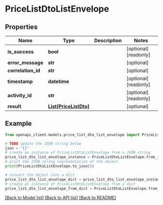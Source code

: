 # PriceListDtoListEnvelope


## Properties

Name | Type | Description | Notes
------------ | ------------- | ------------- | -------------
**is_success** | **bool** |  | [optional] [readonly] 
**error_message** | **str** |  | [optional] 
**correlation_id** | **str** |  | [optional] 
**timestamp** | **datetime** |  | [optional] [readonly] 
**activity_id** | **str** |  | [optional] [readonly] 
**result** | [**List[PriceListDto]**](PriceListDto.md) |  | [optional] 

## Example

```python
from openapi_client.models.price_list_dto_list_envelope import PriceListDtoListEnvelope

# TODO update the JSON string below
json = "{}"
# create an instance of PriceListDtoListEnvelope from a JSON string
price_list_dto_list_envelope_instance = PriceListDtoListEnvelope.from_json(json)
# print the JSON string representation of the object
print(PriceListDtoListEnvelope.to_json())

# convert the object into a dict
price_list_dto_list_envelope_dict = price_list_dto_list_envelope_instance.to_dict()
# create an instance of PriceListDtoListEnvelope from a dict
price_list_dto_list_envelope_from_dict = PriceListDtoListEnvelope.from_dict(price_list_dto_list_envelope_dict)
```
[[Back to Model list]](../README.md#documentation-for-models) [[Back to API list]](../README.md#documentation-for-api-endpoints) [[Back to README]](../README.md)



